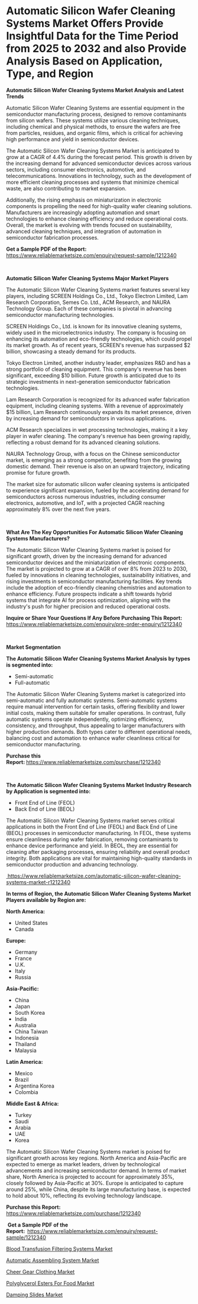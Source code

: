 <p><h1>Automatic Silicon Wafer Cleaning Systems Market Offers Provide Insightful Data for the Time Period from 2025 to 2032 and also Provide Analysis Based on Application, Type, and Region</h1></p><p><strong>Automatic Silicon Wafer Cleaning Systems Market Analysis and Latest Trends</strong></p>
<p><p>Automatic Silicon Wafer Cleaning Systems are essential equipment in the semiconductor manufacturing process, designed to remove contaminants from silicon wafers. These systems utilize various cleaning techniques, including chemical and physical methods, to ensure the wafers are free from particles, residues, and organic films, which is critical for achieving high performance and yield in semiconductor devices.</p><p>The Automatic Silicon Wafer Cleaning Systems Market is anticipated to grow at a CAGR of 4.4% during the forecast period. This growth is driven by the increasing demand for advanced semiconductor devices across various sectors, including consumer electronics, automotive, and telecommunications. Innovations in technology, such as the development of more efficient cleaning processes and systems that minimize chemical waste, are also contributing to market expansion.</p><p>Additionally, the rising emphasis on miniaturization in electronic components is propelling the need for high-quality wafer cleaning solutions. Manufacturers are increasingly adopting automation and smart technologies to enhance cleaning efficiency and reduce operational costs. Overall, the market is evolving with trends focused on sustainability, advanced cleaning techniques, and integration of automation in semiconductor fabrication processes.</p></p>
<p><strong>Get a Sample PDF of the Report:&nbsp;</strong> <a href="https://www.reliablemarketsize.com/enquiry/request-sample/1212340?utm_campaign=2113&utm_medium=2&utm_source=Github&utm_content=ia&utm_term=24032025&utm_id=automatic-silicon-wafer-cleaning-systems">https://www.reliablemarketsize.com/enquiry/request-sample/1212340</a></p>
<p>&nbsp;</p>
<p><strong>Automatic Silicon Wafer Cleaning Systems Major Market Players</strong></p>
<p><p>The Automatic Silicon Wafer Cleaning Systems market features several key players, including SCREEN Holdings Co., Ltd., Tokyo Electron Limited, Lam Research Corporation, Semes Co. Ltd., ACM Research, and NAURA Technology Group. Each of these companies is pivotal in advancing semiconductor manufacturing technologies.</p><p>SCREEN Holdings Co., Ltd. is known for its innovative cleaning systems, widely used in the microelectronics industry. The company is focusing on enhancing its automation and eco-friendly technologies, which could propel its market growth. As of recent years, SCREEN's revenue has surpassed $2 billion, showcasing a steady demand for its products.</p><p>Tokyo Electron Limited, another industry leader, emphasizes R&D and has a strong portfolio of cleaning equipment. This company's revenue has been significant, exceeding $10 billion. Future growth is anticipated due to its strategic investments in next-generation semiconductor fabrication technologies.</p><p>Lam Research Corporation is recognized for its advanced wafer fabrication equipment, including cleaning systems. With a revenue of approximately $15 billion, Lam Research continuously expands its market presence, driven by increasing demand for semiconductors in various applications.</p><p>ACM Research specializes in wet processing technologies, making it a key player in wafer cleaning. The company's revenue has been growing rapidly, reflecting a robust demand for its advanced cleaning solutions.</p><p>NAURA Technology Group, with a focus on the Chinese semiconductor market, is emerging as a strong competitor, benefiting from the growing domestic demand. Their revenue is also on an upward trajectory, indicating promise for future growth.</p><p>The market size for automatic silicon wafer cleaning systems is anticipated to experience significant expansion, fueled by the accelerating demand for semiconductors across numerous industries, including consumer electronics, automotive, and IoT, with a projected CAGR reaching approximately 8% over the next five years.</p></p>
<p>&nbsp;</p>
<p><strong>What Are The Key Opportunities For Automatic Silicon Wafer Cleaning Systems Manufacturers?</strong></p>
<p><p>The Automatic Silicon Wafer Cleaning Systems market is poised for significant growth, driven by the increasing demand for advanced semiconductor devices and the miniaturization of electronic components. The market is projected to grow at a CAGR of over 8% from 2023 to 2030, fueled by innovations in cleaning technologies, sustainability initiatives, and rising investments in semiconductor manufacturing facilities. Key trends include the adoption of eco-friendly cleaning chemistries and automation to enhance efficiency. Future prospects indicate a shift towards hybrid systems that integrate AI for process optimization, aligning with the industry's push for higher precision and reduced operational costs.</p></p>
<p><strong>Inquire or Share Your Questions If Any Before Purchasing This Report:</strong> <a href="https://www.reliablemarketsize.com/enquiry/pre-order-enquiry/1212340?utm_campaign=2113&utm_medium=2&utm_source=Github&utm_content=ia&utm_term=24032025&utm_id=automatic-silicon-wafer-cleaning-systems">https://www.reliablemarketsize.com/enquiry/pre-order-enquiry/1212340</a></p>
<p>&nbsp;</p>
<p><strong>Market Segmentation</strong></p>
<p><strong>The Automatic Silicon Wafer Cleaning Systems Market Analysis by types is segmented into:</strong></p>
<p><ul><li>Semi-automatic</li><li>Full-automatic</li></ul></p>
<p><p>The Automatic Silicon Wafer Cleaning Systems market is categorized into semi-automatic and fully automatic systems. Semi-automatic systems require manual intervention for certain tasks, offering flexibility and lower initial costs, making them suitable for smaller operations. In contrast, fully automatic systems operate independently, optimizing efficiency, consistency, and throughput, thus appealing to larger manufacturers with higher production demands. Both types cater to different operational needs, balancing cost and automation to enhance wafer cleanliness critical for semiconductor manufacturing.</p></p>
<p><strong>Purchase this Report:&nbsp;</strong><a href="https://www.reliablemarketsize.com/purchase/1212340?utm_campaign=2113&utm_medium=2&utm_source=Github&utm_content=ia&utm_term=24032025&utm_id=automatic-silicon-wafer-cleaning-systems">https://www.reliablemarketsize.com/purchase/1212340</a></p>
<p>&nbsp;</p>
<p><strong>The Automatic Silicon Wafer Cleaning Systems Market Industry Research by Application is segmented into:</strong></p>
<p><ul><li>Front End of Line (FEOL)</li><li>Back End of Line (BEOL)</li></ul></p>
<p><p>The Automatic Silicon Wafer Cleaning Systems market serves critical applications in both the Front End of Line (FEOL) and Back End of Line (BEOL) processes in semiconductor manufacturing. In FEOL, these systems ensure cleanliness during wafer fabrication, removing contaminants to enhance device performance and yield. In BEOL, they are essential for cleaning after packaging processes, ensuring reliability and overall product integrity. Both applications are vital for maintaining high-quality standards in semiconductor production and advancing technology.</p></p>
<p><a href="https://www.reliablemarketsize.com/automatic-silicon-wafer-cleaning-systems-market-r1212340?utm_campaign=2113&utm_medium=2&utm_source=Github&utm_content=ia&utm_term=24032025&utm_id=automatic-silicon-wafer-cleaning-systems">&nbsp;https://www.reliablemarketsize.com/automatic-silicon-wafer-cleaning-systems-market-r1212340</a></p>
<p><strong>In terms of Region, the Automatic Silicon Wafer Cleaning Systems Market Players available by Region are:</strong></p>
<p>
    <p> <strong> North America: </strong>
        <ul>
            <li>United States</li>
            <li>Canada</li>
        </ul>
        </p> 
    <p> <strong> Europe: </strong>
        <ul>
            <li>Germany</li>
            <li>France</li>
            <li>U.K.</li>
            <li>Italy</li>
            <li>Russia</li>
        </ul>
        </p> 
    <p> <strong> Asia-Pacific: </strong>
        <ul>
            <li>China</li>
            <li>Japan</li>
            <li>South Korea</li>
            <li>India</li>
            <li>Australia</li>
            <li>China Taiwan</li>
            <li>Indonesia</li>
            <li>Thailand</li>
            <li>Malaysia</li>
        </ul>
        </p> 
    <p> <strong> Latin America: </strong>
        <ul>
            <li>Mexico</li>
            <li>Brazil</li>
            <li>Argentina Korea</li>
            <li>Colombia</li>
        </ul>
        </p> 
    <p> <strong> Middle East & Africa: </strong>
        <ul>
            <li>Turkey</li>
            <li>Saudi</li>
            <li>Arabia</li>
            <li>UAE</li>
            <li>Korea</li>
        </ul>
    </p>
    </p>
<p><p>The Automatic Silicon Wafer Cleaning Systems market is poised for significant growth across key regions. North America and Asia-Pacific are expected to emerge as market leaders, driven by technological advancements and increasing semiconductor demand. In terms of market share, North America is projected to account for approximately 35%, closely followed by Asia-Pacific at 30%. Europe is anticipated to capture around 25%, while China, despite its large manufacturing base, is expected to hold about 10%, reflecting its evolving technology landscape.</p></p>
<p><strong>Purchase this Report: </strong><a href="https://www.reliablemarketsize.com/purchase/1212340?utm_campaign=2113&utm_medium=2&utm_source=Github&utm_content=ia&utm_term=24032025&utm_id=automatic-silicon-wafer-cleaning-systems">https://www.reliablemarketsize.com/purchase/1212340</a></p>
<p>&nbsp;<strong>Get a Sample PDF of the Report:&nbsp;&nbsp;</strong><a href="https://www.reliablemarketsize.com/enquiry/request-sample/1212340?utm_campaign=2113&utm_medium=2&utm_source=Github&utm_content=ia&utm_term=24032025&utm_id=automatic-silicon-wafer-cleaning-systems">https://www.reliablemarketsize.com/enquiry/request-sample/1212340</a></p>
<p><strong></strong></p>
<p><p><a href="https://github.com/kaddahblejc/Market-Research-Report-List-1/blob/main/blood-transfusion-filtering-systems-market.md?utm_campaign=2113&utm_medium=2&utm_source=Github&utm_content=ia&utm_term=24032025&utm_id=automatic-silicon-wafer-cleaning-systems">Blood Transfusion Filtering Systems Market</a></p><p><a href="https://github.com/chkrselia/Market-Research-Report-List-1/blob/main/automatic-assembling-system-market.md?utm_campaign=2113&utm_medium=2&utm_source=Github&utm_content=ia&utm_term=24032025&utm_id=automatic-silicon-wafer-cleaning-systems">Automatic Assembling System Market</a></p><p><a href="https://github.com/watzondechao/Market-Research-Report-List-1/blob/main/cheer-gear-clothing-market.md?utm_campaign=2113&utm_medium=2&utm_source=Github&utm_content=ia&utm_term=24032025&utm_id=automatic-silicon-wafer-cleaning-systems">Cheer Gear Clothing Market</a></p><p><a href="https://github.com/iroldilom/Market-Research-Report-List-1/blob/main/polyglycerol-esters-for-food-market.md?utm_campaign=2113&utm_medium=2&utm_source=Github&utm_content=ia&utm_term=24032025&utm_id=automatic-silicon-wafer-cleaning-systems">Polyglycerol Esters For Food Market</a></p><p><a href="https://github.com/pidlisseas/Market-Research-Report-List-1/blob/main/damping-slides-market.md?utm_campaign=2113&utm_medium=2&utm_source=Github&utm_content=ia&utm_term=24032025&utm_id=automatic-silicon-wafer-cleaning-systems">Damping Slides Market</a></p></p>